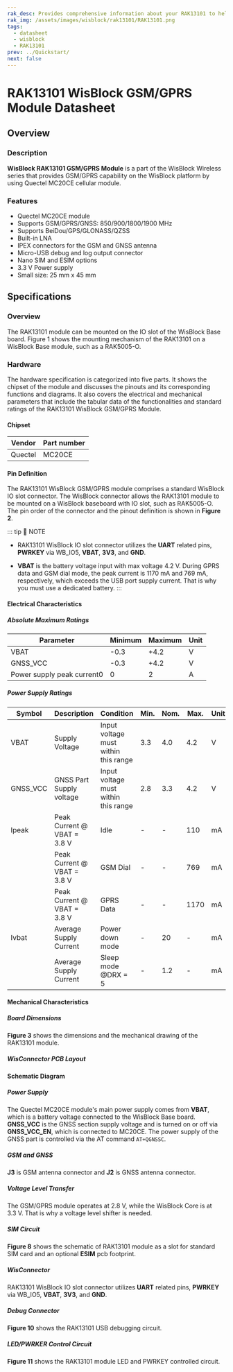 ```yaml
---
rak_desc: Provides comprehensive information about your RAK13101 to help you use it. This information includes technical specifications, characteristics, and requirements, and it also discusses the device components.
rak_img: /assets/images/wisblock/rak13101/RAK13101.png
tags:
  - datasheet
  - wisblock
  - RAK13101
prev: ../Quickstart/
next: false
---
```


# RAK13101 WisBlock GSM/GPRS Module Datasheet

## Overview

### Description

**WisBlock RAK13101 GSM/GPRS Module** is a part of the WisBlock Wireless series that provides GSM/GPRS capability on the WisBlock platform by using Quectel MC20CE cellular module.

### Features

- Quectel MC20CE module
- Supports GSM/GPRS/GNSS: 850/900/1800/1900&nbsp;MHz
- Supports BeiDou/GPS/GLONASS/QZSS
- Built-in LNA
- IPEX connectors for the GSM and GNSS antenna
- Micro-USB debug and log output connector
- Nano SIM and ESIM options
- 3.3&nbsp;V Power supply
- Small size: 25&nbsp;mm x 45&nbsp;mm


## Specifications

### Overview

The RAK13101 module can be mounted on the IO slot of the WisBlock Base board. Figure 1 shows the mounting mechanism of the RAK13101 on a WisBlock Base module, such as a RAK5005-O.

<rk-img
  src="/assets/images/wisblock/rak13101/datasheet/mounting-mechanism.png"
  width="60%"
  caption="RAK13101 mounting mechanism on a WisBlock Base module"
/>

### Hardware

The hardware specification is categorized into five parts. It shows the chipset of the module and discusses the pinouts and its corresponding functions and diagrams. It also covers the electrical and mechanical parameters that include the tabular data of the functionalities and standard ratings of the RAK13101 WisBlock GSM/GPRS Module.

#### Chipset

| Vendor  | Part number |
| ------- | ----------- |
| Quectel | MC20CE      |

#### Pin Definition

The RAK13101 WisBlock GSM/GPRS module comprises a standard WisBlock IO slot connector. The WisBlock connector allows the RAK13101 module to be mounted on a WisBlock baseboard with IO slot, such as RAK5005-O. The pin order of the connector and the pinout definition is shown in **Figure 2**.

<rk-img
  src="/assets/images/wisblock/rak13101/datasheet/pin_definition.svg"
  width="90%"
  caption="RAK13101 Connector Pin Definition"
/>

::: tip 📝 NOTE
- RAK13101 WisBlock IO slot connector utilizes the **UART** related pins, **PWRKEY** via WB_IO5, **VBAT**, **3V3**, and **GND**.

- **VBAT** is the battery voltage input with max voltage 4.2&nbsp;V. During GPRS data and GSM dial mode, the peak current is 1170&nbsp;mA and 769&nbsp;mA, respectively, which exceeds the USB port supply current. That is why you must use a dedicated battery.
:::

#### Electrical Characteristics

##### Absolute Maximum Ratings

| Parameter                  | Minimum | Maximum | Unit |
| -------------------------- | ------- | ------- | ---- |
| VBAT                       | -0.3    | +4.2    | V    |
| GNSS_VCC                   | -0.3    | +4.2    | V    |
| Power supply peak current0 | 0       | 2       | A    |

##### Power Supply Ratings

| Symbol   | Description                      | Condition                            | Min. | Nom. | Max. | Unit |
| -------- | -------------------------------- | ------------------------------------ | ---- | ---- | ---- | ---- |
| VBAT     | Supply Voltage                   | Input voltage must within this range | 3.3  | 4.0  | 4.2  | V    |
| GNSS_VCC | GNSS Part Supply voltage         | Input voltage must within this range | 2.8  | 3.3  | 4.2  | V    |
| Ipeak    | Peak Current @ VBAT = 3.8&nbsp;V | Idle                                 | -    | -    | 110  | mA   |
|          | Peak Current @ VBAT = 3.8&nbsp;V | GSM Dial                             | -    | -    | 769  | mA   |
|          | Peak Current @ VBAT = 3.8&nbsp;V | GPRS Data                            | -    | -    | 1170 | mA   |
| Ivbat    | Average Supply Current           | Power down mode                      | -    | 20   | -    | mA   |
|          | Average Supply Current           | Sleep mode @DRX = 5                  | -    | 1.2  | -    | mA   |

#### Mechanical Characteristics

##### Board Dimensions

**Figure 3** shows the dimensions and the mechanical drawing of the RAK13101 module.

<rk-img
  src="/assets/images/wisblock/rak13101/datasheet/mechanical_drawing.png"
  width="50%"
  caption="RAK13101 Mechanical Drawing"
/>

##### WisConnector PCB Layout

<rk-img
  src="/assets/images/wisblock/rak13101/datasheet/MxxS1003K6M.png"
  width="100%"
  caption="WisConnector PCB Footprint and Recommendations"
/>

#### Schematic Diagram

##### Power Supply

The Quectel MC20CE module's main power supply comes from **VBAT**, which is a battery voltage connected to the WisBlock Base board. **GNSS_VCC** is the GNSS section supply voltage and is turned on or off via **GNSS_VCC_EN**, which is connected to MC20CE. The power supply of the GNSS part is controlled via the AT command `AT+QGNSSC`.

<rk-img
  src="/assets/images/wisblock/rak13101/datasheet/power_supply.png"
  width="90%"
  caption="RAK13101 Power Supply"
/>

##### GSM and GNSS

**J3** is GSM antenna connector and **J2** is GNSS antenna connector.

<rk-img
  src="/assets/images/wisblock/rak13101/datasheet/gsm_gprs_antenna.png"
  width="80%"
  caption="RAK13101 GSM and GNSS Antenna Circuit"
/>

##### Voltage Level Transfer

The GSM/GPRS module operates at 2.8&nbsp;V, while the WisBlock Core is at 3.3&nbsp;V. That is why a voltage level shifter is needed.

<rk-img
  src="/assets/images/wisblock/rak13101/datasheet/voltage_shifter.png"
  width="60%"
  caption="RAK13101 Voltage Level Shifter Circuit"
/>

##### SIM Circuit

**Figure 8** shows the schematic of RAK13101 module as a slot for standard SIM card and an optional **ESIM** pcb footprint.

<rk-img
  src="/assets/images/wisblock/rak13101/datasheet/sim_circuit.png"
  width="90%"
  caption="RAK13101 GSM/GPRS Module SIM Circuit"
/>

##### WisConnector

RAK13101 WisBlock IO slot connector utilizes **UART** related pins, **PWRKEY** via WB_IO5, **VBAT**, **3V3**, and **GND**.

<rk-img
  src="/assets/images/wisblock/rak13101/datasheet/io_connector.png"
  width="30%"
  caption="RAK13101 IO Slot Connector"
/>

##### Debug Connector

**Figure 10** shows the RAK13101 USB debugging circuit.

<rk-img
  src="/assets/images/wisblock/rak13101/datasheet/usb_debug.png"
  width="50%"
  caption="RAK13101 USB Debugging"
/>

##### LED/PWRKER Control Circuit

**Figure 11** shows the RAK13101 module LED and PWRKEY controlled circuit.

<rk-img
  src="/assets/images/wisblock/rak13101/datasheet/led_pwrkey.png"
  width="60%"
  caption="RAK13101 Module LED PWRKEY Control Circuit"
/>

